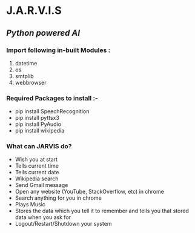 # J.A.R.V.I.S
<h2><em>Python powered AI</em></h2>

<h3>Import following in-built Modules :</h3>
<ol>
<li>datetime</li>
<li>os</li>
<li>smtplib</li>
<li>webbrowser</li>
</ol>
<h3>Required Packages to install :-<br></h3>
<ul>
<li>pip install SpeechRecognition<br></li>
<li>pip install pyttsx3<br></li>
<li>pip install PyAudio<br></li>
<li>pip install wikipedia<br></li>
</ul>

<h3>What can JARVIS do?<br></h3>
<ul>
<li>Wish you at start</li>
<li>Tells current time</li>
<li>Tells current date</li>
<li>Wikipedia search<br></li>
<li>Send Gmail message<br></li>
<li>Open any website (YouTube, StackOverflow, etc) in chrome<br></li>
<li>Search anything for you in chrome<br></li>
<li>Plays Music<br></li>
<li>Stores the data which you tell it to remember and tells you that stored data when you ask for<br></li>
<li>Logout/Restart/Shutdown your system</li>
 </ul>
